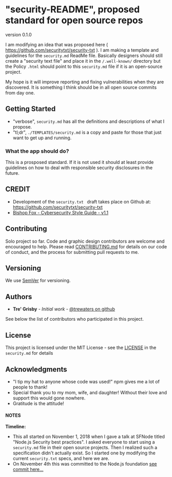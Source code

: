 # "security-README", proposed standard for open source repos

version 0.1.0

I am modifying an idea that was proposed here ( https://github.com/securitytxt/security-txt ). I am making a template and guidelines for the `security.md` ReadMe file. Basically designers should still create a "security text file" and place it in the `/.well-known/` directory but the Policy `.html` should point to this `security.md` file if it is an open-source project. 

My hope is it will improve reporting and fixing vulnerabilities when they are discovered. It is something I think should be in all open source commits from day one.

## Getting Started
- "verbose", `security.md` has all the definitions and descriptions of what I propose.
- "tl;dr", `./TEMPLATES/security.md` is a copy and paste for those that just want to get up and running.

### What the app should do?
This is a prosposed standard. If it is not used it should at least provide guidelines on how to deal with responsible security disclosures in the future.

## CREDIT
- Development of the `security.txt ` draft takes place on Github at: https://github.com/securitytxt/security-txt
- [Bishop Fox - Cybersecurity Style Guide - v1.1](https://www.bishopfox.com/blog/2018/02/hello-world-introducing-the-bishop-fox-cybersecurity-style-guide/)

## Contributing

Solo project so far. Code and graphic design contributors are welcome and encouraged to help. Please read [CONTRIBUTING.md](https://github.com/Trewaters/security-README/CONTRIBUTING.md) for details on our code of conduct, and the process for submitting pull requests to me. 

## Versioning

We use [SemVer](http://semver.org/) for versioning.

## Authors

- **Tre' Grisby** - _Initial work_ - [@trewaters on github](https://github.com/trewaters)

See below the list of contributors who participated in this project.

## License

This project is licensed under the MIT License - see the [LICENSE](https://github.com/Trewaters/security-README/blob/master/security.md#license) in the `security.md` for details

## Acknowledgments

- "I tip my hat to anyone whose code was used!" npm gives me a lot of people to thank!
- Special thank you to my mom, wife, and daughter! Without their love and support this would gone nowhere.
- Gratitude is the attitude!

#### NOTES
**Timeline:** 
- This all started on November 1, 2018 when I gave a talk at SFNode titled "Node.js Security best practices". I asked everyone to start using a `security.md` file in their open source projects. Then I realized such a specification didn't actually exist. So I started one by modifying the current `security.txt` specs, and here we are.
- On November 4th this was committed to the Node.js foundation [see commit here...](https://github.com/nodejs/node/commit/472a3d890bcd1c6799658d72bb813626a16d0adc)